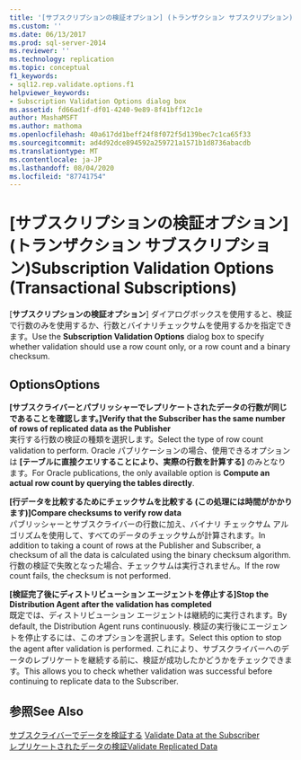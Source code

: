 ```yaml
---
title: '[サブスクリプションの検証オプション] (トランザクション サブスクリプション) | Microsoft Docs'
ms.custom: ''
ms.date: 06/13/2017
ms.prod: sql-server-2014
ms.reviewer: ''
ms.technology: replication
ms.topic: conceptual
f1_keywords:
- sql12.rep.validate.options.f1
helpviewer_keywords:
- Subscription Validation Options dialog box
ms.assetid: fd66ad1f-df01-4240-9e89-8f41bff12c1e
author: MashaMSFT
ms.author: mathoma
ms.openlocfilehash: 40a617dd1beff24f8f072f5d139bec7c1ca65f33
ms.sourcegitcommit: ad4d92dce894592a259721a1571b1d8736abacdb
ms.translationtype: MT
ms.contentlocale: ja-JP
ms.lasthandoff: 08/04/2020
ms.locfileid: "87741754"
---
```

# <a name="subscription-validation-options-transactional-subscriptions"></a><span data-ttu-id="7316e-102">[サブスクリプションの検証オプション]\(トランザクション サブスクリプション)</span><span class="sxs-lookup"><span data-stu-id="7316e-102">Subscription Validation Options (Transactional Subscriptions)</span></span>
  <span data-ttu-id="7316e-103">[**サブスクリプションの検証オプション**] ダイアログボックスを使用すると、検証で行数のみを使用するか、行数とバイナリチェックサムを使用するかを指定できます。</span><span class="sxs-lookup"><span data-stu-id="7316e-103">Use the **Subscription Validation Options** dialog box to specify whether validation should use a row count only, or a row count and a binary checksum.</span></span>  
  
## <a name="options"></a><span data-ttu-id="7316e-104">Options</span><span class="sxs-lookup"><span data-stu-id="7316e-104">Options</span></span>  
 <span data-ttu-id="7316e-105">**[サブスクライバーとパブリッシャーでレプリケートされたデータの行数が同じであることを確認します。]**</span><span class="sxs-lookup"><span data-stu-id="7316e-105">**Verify that the Subscriber has the same number of rows of replicated data as the Publisher**</span></span>  
 <span data-ttu-id="7316e-106">実行する行数の検証の種類を選択します。</span><span class="sxs-lookup"><span data-stu-id="7316e-106">Select the type of row count validation to perform.</span></span> <span data-ttu-id="7316e-107">Oracle パブリケーションの場合、使用できるオプションは **[テーブルに直接クエリすることにより、実際の行数を計算する]** のみとなります。</span><span class="sxs-lookup"><span data-stu-id="7316e-107">For Oracle publications, the only available option is **Compute an actual row count by querying the tables directly**.</span></span>  
  
 <span data-ttu-id="7316e-108">**[行データを比較するためにチェックサムを比較する (この処理には時間がかかります)]**</span><span class="sxs-lookup"><span data-stu-id="7316e-108">**Compare checksums to verify row data**</span></span>  
 <span data-ttu-id="7316e-109">パブリッシャーとサブスクライバーの行数に加え、バイナリ チェックサム アルゴリズムを使用して、すべてのデータのチェックサムが計算されます。</span><span class="sxs-lookup"><span data-stu-id="7316e-109">In addition to taking a count of rows at the Publisher and Subscriber, a checksum of all the data is calculated using the binary checksum algorithm.</span></span> <span data-ttu-id="7316e-110">行数の検証で失敗となった場合、チェックサムは実行されません。</span><span class="sxs-lookup"><span data-stu-id="7316e-110">If the row count fails, the checksum is not performed.</span></span>  
  
 <span data-ttu-id="7316e-111">**[検証完了後にディストリビューション エージェントを停止する]**</span><span class="sxs-lookup"><span data-stu-id="7316e-111">**Stop the Distribution Agent after the validation has completed**</span></span>  
 <span data-ttu-id="7316e-112">既定では、ディストリビューション エージェントは継続的に実行されます。</span><span class="sxs-lookup"><span data-stu-id="7316e-112">By default, the Distribution Agent runs continuously.</span></span> <span data-ttu-id="7316e-113">検証の実行後にエージェントを停止するには、このオプションを選択します。</span><span class="sxs-lookup"><span data-stu-id="7316e-113">Select this option to stop the agent after validation is performed.</span></span> <span data-ttu-id="7316e-114">これにより、サブスクライバーへのデータのレプリケートを継続する前に、検証が成功したかどうかをチェックできます。</span><span class="sxs-lookup"><span data-stu-id="7316e-114">This allows you to check whether validation was successful before continuing to replicate data to the Subscriber.</span></span>  
  
## <a name="see-also"></a><span data-ttu-id="7316e-115">参照</span><span class="sxs-lookup"><span data-stu-id="7316e-115">See Also</span></span>  
 <span data-ttu-id="7316e-116">[サブスクライバーでデータを検証する](validate-data-at-the-subscriber.md) </span><span class="sxs-lookup"><span data-stu-id="7316e-116">[Validate Data at the Subscriber](validate-data-at-the-subscriber.md) </span></span>  
 [<span data-ttu-id="7316e-117">レプリケートされたデータの検証</span><span class="sxs-lookup"><span data-stu-id="7316e-117">Validate Replicated Data</span></span>](validate-data-at-the-subscriber.md)  
  
  
